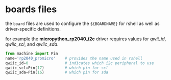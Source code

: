 # boards files
the ```board``` files are used to configure the ```${BOARDNAME}``` for rshell as well as driver-specific definitions.

for example the **micropython_rp2040_i2c** driver requires values for *qwii_id*, *qwiic_scl*, and *qwiic_sda*.

``` python
from machine import Pin
name='rp2040_promicro'    # provides the name used in rshell
qwiic_id=0                # indicates which i2c peripheral to use
qwiic_scl=Pin(17)         # which pin for scl
qwiic_sda=Pin(16)         # which pin for sda
```